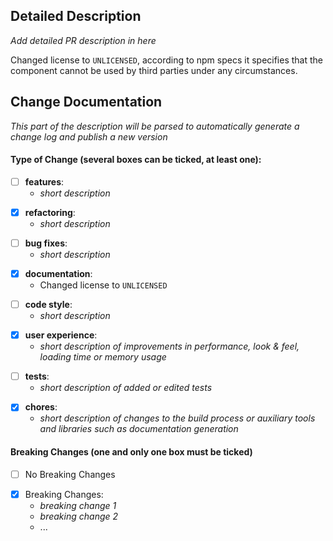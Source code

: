 ## Detailed Description
_Add detailed PR description in here_

Changed license to `UNLICENSED`, according to npm specs it specifies that the component cannot be used by third parties under any circumstances.

## Change Documentation
_This part of the description will be parsed to automatically generate a change log and publish a new version_
#### Type of Change (several boxes can be ticked, at least one):
<!-- features -->
- [ ] **features**:
  - _short description_
<!-- refactoring -->
- [x] **refactoring**: 
  - _short description_
<!-- bug fixes -->
- [ ] **bug fixes**: 
  - _short description_
<!-- documentation -->
- [x] **documentation**:
  - Changed license to `UNLICENSED`
<!-- code style -->
- [ ] **code style**: 
  - _short description_
<!-- user experience -->
- [x] **user experience**:
  - _short description of improvements in performance, look & feel, loading time or memory usage_
<!-- tests -->
- [ ] **tests**: 
  - _short description of added or edited tests_
<!-- chores -->
- [x] **chores**:
  - _short description of changes to the build process or auxiliary tools and libraries such as documentation generation_

#### Breaking Changes (one and only one box must be ticked)
<!-- no breaking changes -->
- [ ] No Breaking Changes
<!-- breaking changes -->
- [x] Breaking Changes:
  - _breaking change 1_
  - _breaking change 2_
  - ...
